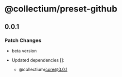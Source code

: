 # @collectium/preset-github

## 0.0.1

### Patch Changes

- beta version

- Updated dependencies []:
  - @collectium/core@0.0.1
